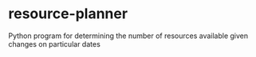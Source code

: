 # resource-planner
Python program for determining the number of resources available given changes on particular dates
